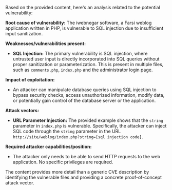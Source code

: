 Based on the provided content, here's an analysis related to the potential vulnerability:

**Root cause of vulnerability:** The iwebnegar software, a Farsi weblog application written in PHP, is vulnerable to SQL injection due to insufficient input sanitization.

**Weaknesses/vulnerabilities present:**
*   **SQL Injection:** The primary vulnerability is SQL injection, where untrusted user input is directly incorporated into SQL queries without proper sanitization or parameterization. This is present in multiple files, such as `comments.php`, `index.php` and the administrator login page.

**Impact of exploitation:**
*   An attacker can manipulate database queries using SQL injection to bypass security checks, access unauthorized information, modify data, or potentially gain control of the database server or the application.

**Attack vectors:**
*   **URL Parameter Injection:** The provided example shows that the `string` parameter in `index.php` is vulnerable. Specifically, the attacker can inject SQL code through the `string` parameter in the URL `http://site/weblog/index.php?string=[sql injection code]`.

**Required attacker capabilities/position:**
*   The attacker only needs to be able to send HTTP requests to the web application. No specific privileges are required.

The content provides more detail than a generic CVE description by identifying the vulnerable files and providing a concrete proof-of-concept attack vector.